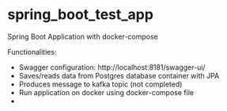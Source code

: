# spring_boot_test_app
Spring Boot Application with docker-compose 

Functionalities:

- Swagger configuration: http://localhost:8181/swagger-ui/
- Saves/reads data from Postgres database container with JPA
- Produces message to kafka topic (not completed)
- Run application on docker using docker-compose file
- 
